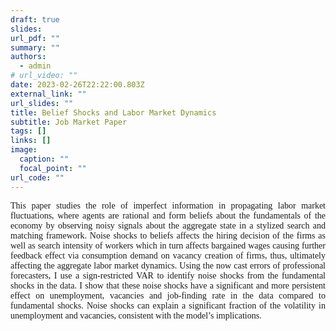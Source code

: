 ```yaml
---
draft: true
slides: 
url_pdf: ""
summary: ""
authors:
  - admin
# url_video: ""
date: 2023-02-26T22:22:00.803Z
external_link: ""
url_slides: ""
title: Belief Shocks and Labor Market Dynamics
subtitle: Job Market Paper
tags: []
links: []
image:
  caption: ""
  focal_point: ""
url_code: ""
---
```

<p style="font-family:rose;text-align: justify;">This paper studies the role of imperfect information in propagating labor market fluctuations, where agents are rational and form beliefs about the fundamentals of the economy by observing noisy signals about the aggregate state in a stylized search and matching framework. Noise shocks to beliefs affects the hiring decision of the firms as well as search intensity of workers which in turn affects bargained wages causing further feedback effect via consumption demand on vacancy creation of firms, thus, ultimately affecting the aggregate labor market dynamics. Using the now cast errors of professional forecasters, I use a sign-restricted VAR to identify noise shocks from the fundamental shocks in the data. I show that these noise shocks have a significant and more persistent effect on unemployment, vacancies and job-finding rate in the data compared to fundamental shocks. Noise shocks can explain a significant fraction of the volatility in unemployment and vacancies, consistent with the model’s implications.</p>
